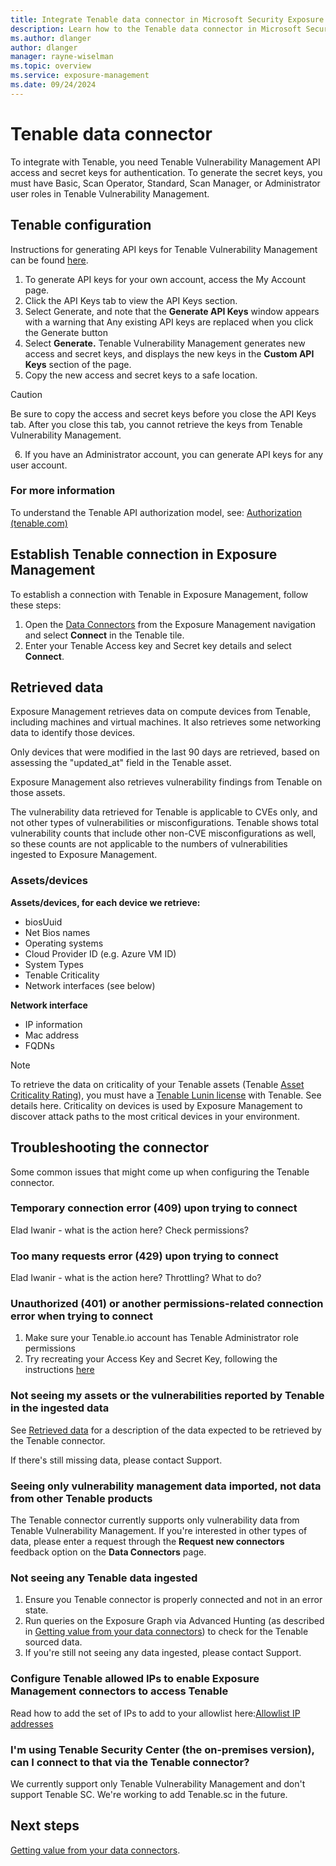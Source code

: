 ```yaml
---
title: Integrate Tenable data connector in Microsoft Security Exposure Management
description: Learn how to the Tenable data connector in Microsoft Security Exposure Management.
ms.author: dlanger
author: dlanger
manager: rayne-wiselman
ms.topic: overview
ms.service: exposure-management
ms.date: 09/24/2024
---
```


# Tenable data connector

To integrate with Tenable, you need Tenable Vulnerability Management API access and secret keys for authentication. To generate the secret keys, you must have  Basic, Scan Operator, Standard, Scan Manager, or Administrator user roles in Tenable Vulnerability Management.

## Tenable configuration

Instructions for generating API keys for Tenable Vulnerability Management can be found [here](https://docs.tenable.com/vulnerability-management/Content/Settings/my-account/GenerateAPIKey.htm).

1. To generate API keys for your own account, access the My Account page.
2. Click the API Keys tab to view the API Keys section.
3. Select Generate, and note that the **Generate API Keys** window appears with a warning that Any existing API keys are replaced when you click the Generate button
4. Select **Generate.** Tenable Vulnerability Management generates new access and secret keys, and displays the new keys in the **Custom API Keys** section of the page.
5. Copy the new access and secret keys to a safe location.

> [!CAUTION]
>
> Be sure to copy the access and secret keys before you close the API Keys tab. After you close this tab, you cannot retrieve the keys from Tenable Vulnerability Management.

 6. If you have an Administrator account, you can generate API keys for any user account.

### For more information

To understand the Tenable API authorization model, see: [Authorization (tenable.com)](https://nam06.safelinks.protection.outlook.com/?url=https%3A%2F%2Fdeveloper.tenable.com%2Fdocs%2Fauthorization&data=05|02|dlanger@microsoft.com|2f15f56aca59477d800108dcfdb761d8|72f988bf86f141af91ab2d7cd011db47|1|0|638664211268030543|Unknown|TWFpbGZsb3d8eyJFbXB0eU1hcGkiOnRydWUsIlYiOiIwLjAuMDAwMCIsIlAiOiJXaW4zMiIsIkFOIjoiTWFpbCIsIldUIjoyfQ%3D%3D|0|||&sdata=HMJD9P0Nqfot0ghZx9ZC7mmremd58oPuuKkVqGDmf1A%3D&reserved=0)

## Establish Tenable connection in Exposure Management

To establish a connection with Tenable in Exposure Management, follow these steps:

1. Open the [Data Connectors](https://security.microsoft.com/exposure-data-connectors) from the Exposure Management navigation and select **Connect** in the Tenable tile.
1. Enter your Tenable Access key and Secret key details and select **Connect**.

## Retrieved data

Exposure Management retrieves data on compute devices from Tenable, including machines and virtual machines. It also retrieves some networking data to identify those devices.

Only devices that were modified in the last 90 days are retrieved, based on assessing the "updated_at" field in the Tenable asset.

Exposure Management also retrieves vulnerability findings from Tenable on those assets.

The vulnerability data retrieved for Tenable is applicable to CVEs only, and not other types of vulnerabilities or misconfigurations. Tenable shows total vulnerability counts that include other non-CVE misconfigurations as well, so these counts are not applicable to the numbers of vulnerabilities ingested to Exposure Management.

### Assets/devices

**Assets/devices, for each device we retrieve:**

- biosUuid
- Net Bios names
- Operating systems
- Cloud Provider ID (e.g. Azure VM ID)
- System Types
- Tenable Criticality
- Network interfaces (see below)

**Network interface**

- IP information
- Mac address
- FQDNs

> [!NOTE]
>
> To retrieve the data on criticality of your Tenable assets (Tenable [Asset Criticality Rating](https://nam06.safelinks.protection.outlook.com/?url=https%3A%2F%2Fdocs.tenable.com%2Fvulnerability-management%2FContent%2FLumin%2FLuminMetrics.htm%23ACR&data=05|02|dlanger@microsoft.com|2f15f56aca59477d800108dcfdb761d8|72f988bf86f141af91ab2d7cd011db47|1|0|638664211268041890|Unknown|TWFpbGZsb3d8eyJFbXB0eU1hcGkiOnRydWUsIlYiOiIwLjAuMDAwMCIsIlAiOiJXaW4zMiIsIkFOIjoiTWFpbCIsIldUIjoyfQ%3D%3D|0|||&sdata=vvsho76yIUdOqtQjjHLFvz8wyZ%2BD5Z694b6USengAso%3D&reserved=0)), you must have a [Tenable Lunin license](https://nam06.safelinks.protection.outlook.com/?url=https%3A%2F%2Fdocs.tenable.com%2Fvulnerability-management%2FContent%2FLumin%2FLuminGetStarted.htm&data=05|02|dlanger@microsoft.com|2f15f56aca59477d800108dcfdb761d8|72f988bf86f141af91ab2d7cd011db47|1|0|638664211268053146|Unknown|TWFpbGZsb3d8eyJFbXB0eU1hcGkiOnRydWUsIlYiOiIwLjAuMDAwMCIsIlAiOiJXaW4zMiIsIkFOIjoiTWFpbCIsIldUIjoyfQ%3D%3D|0|||&sdata=Jn%2FcNYVEFw4RdsRkHK4hF6f9%2FR9NPiSf9GQxAaz8zFQ%3D&reserved=0) with Tenable. See details here. Criticality on devices is used by Exposure Management to discover attack paths to the most critical devices in your environment.

## Troubleshooting the connector

Some common issues that might come up when configuring the Tenable connector.

### Temporary connection error (409) upon trying to connect

Elad Iwanir - what is the action here? Check permissions?

### Too many requests error (429) upon trying to connect

Elad Iwanir - what is the action here? Throttling? What to do?

### Unauthorized (401) or another permissions-related connection error when trying to connect

1. Make sure your Tenable.io account has Tenable Administrator role permissions
2. Try recreating your Access Key and Secret Key, following the instructions [here](https://docs.tenable.com/vulnerability-management/Content/Settings/my-account/GenerateAPIKey.htm)

### Not seeing my assets or the vulnerabilities reported by Tenable in the ingested data

See [Retrieved data](#retrieved-data) for a description of the data expected to be retrieved by the Tenable connector.

If there's still missing data, please contact Support.

### Seeing only vulnerability management data imported, not data from other Tenable products

The Tenable connector currently supports only vulnerability data from Tenable Vulnerability Management. If you're interested in other types of data, please enter a request through the **Request new connectors** feedback option on the **Data Connectors** page.

### Not seeing any Tenable data ingested

1. Ensure you Tenable connector is properly connected and not in an error state.
2. Run queries on the Exposure Graph via Advanced Hunting (as described in [Getting value from your data connectors](value-data-connectors.md)) to check for the Tenable sourced data.
3. If you're still not seeing any data ingested, please contact Support.

### Configure Tenable allowed IPs to enable Exposure Management connectors to access Tenable

Read how to add the set of IPs to add to your allowlist here:[Allowlist IP addresses](configure-data-connectors.md#allowlist-ip-addresses)

### I'm using Tenable Security Center (the on-premises version), can I connect to that via the Tenable connector?

We currently support only Tenable Vulnerability Management and don't support Tenable SC. We're working to add Tenable.sc in the future.

## Next steps

[Getting value from your data connectors](value-data-connectors.md).
